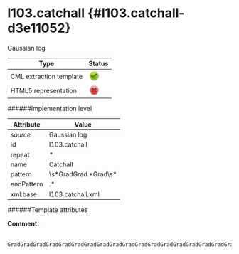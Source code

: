 # l103.catchall {#l103.catchall-d3e11052}

Gaussian log

| Type                                                                                                                                                                                                  | Status                                                                                                                                                                                                |
|----|----|
| CML extraction template                                                                                                                                                                               | ![](/imgs/Total.png)                                                                                                                                                                                  |
| HTML5 representation                                                                                                                                                                                  | ![](/imgs/None.png)                                                                                                                                                                                   |

######Implementation level

| Attribute                                                                                                                                                                                             | Value                                                                                                                                                                                                 |
|----|----|
| *source*                                                                                                                                                                                              | Gaussian log                                                                                                                                                                                          |
| id                                                                                                                                                                                                    | l103.catchall                                                                                                                                                                                         |
| repeat                                                                                                                                                                                                | \*                                                                                                                                                                                                    |
| name                                                                                                                                                                                                  | Catchall                                                                                                                                                                                              |
| pattern                                                                                                                                                                                               | \\s\*GradGrad.\*Grad\\s\*                                                                                                                                                                             |
| endPattern                                                                                                                                                                                            | .\*                                                                                                                                                                                                   |
| xml:base                                                                                                                                                                                              | l103.catchall.xml                                                                                                                                                                                     |

######Template attributes

**Comment.**

     GradGradGradGradGradGradGradGradGradGradGradGradGradGradGradGradGradGrad 
      
